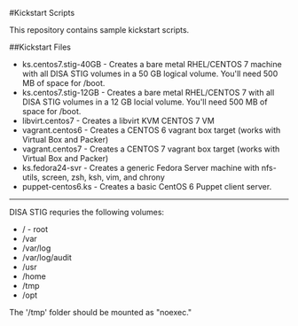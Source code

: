#Kickstart Scripts

This repository contains sample kickstart scripts.

##Kickstart Files
* ks.centos7.stig-40GB - Creates a bare metal RHEL/CENTOS 7 machine with all DISA STIG volumes
  in a 50 GB logical volume.  You'll need 500 MB of space for /boot.
* ks.centos7.stig-12GB - Creates a bare metal RHEL/CENTOS 7 with all DISA STIG volumes 
  in a 12 GB locial volume.  You'll need 500 MB of space for /boot.
* libvirt.centos7 - Creates a libvirt KVM CENTOS 7 VM
* vagrant.centos6 - Creates a CENTOS 6 vagrant box target (works with Virtual Box and Packer)
* vagrant.centos7 - Creates a CENTOS 7 vagrant box target (works with Virtual Box and Packer)
* ks.fedora24-svr - Creates a generic Fedora Server machine with nfs-utils, screen, zsh, 
  ksh, vim, and chrony
* puppet-centos6.ks - Creates a basic CentOS 6 Puppet client server.


---
DISA STIG requries the following volumes:
* / - root
* /var
* /var/log
* /var/log/audit
* /usr
* /home
* /tmp
* /opt

The '/tmp' folder should be mounted as "noexec."
